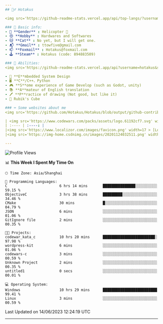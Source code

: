 ```yaml
---
## 🕵️‍♂️ Hotakus 

<img src='https://github-readme-stats.vercel.app/api/top-langs/?username=hotakus&layout=compact&theme=calm&border_radius=10&langs_count=6' width=350  align='right'>

### 📰 Basic info:
- 👬 **Gender** : Helicopter 🚁
- 😍 **Hobby** : Hardwares and Softwares
- 🐱 **Cat** : No yet, but I will get one.
- 📬 **Gmail** : ttowfive@gmail.com
- 📫 **Foxmail** : Hotakus@foxmail.com
- 🕹 **Steam** : Hotakus (code: 894883509)

### 💪 Abilities:
<img src='https://github-readme-stats.vercel.app/api?username=hotakus&show_icons=true&theme=calm&border_radius=10' width=350 align='right'>

- 🔌 **E**mbedded System Design
- 🖥 **C**/C++、Python
- 🎮 **S**ome experience of Game Develop (such as Godot, unity)
- 📚 **A**mateur of English translation 
- 🖊 **P**ractice of drawing (Not good, but like it) 
- 🎲 Rubik's Cube

### ⌨ Some websites about me
<img src='https://github.com/Hotakus/Hotakus/blob/output/github-contribution-grid-snake-dark.svg' width=450 align='right'>

| <img src='https://www.codewars.com/packs/assets/logo.61192cf7.svg' width=15 > [CodeWars](https://www.codewars.com/users/Hotakus) |<img src='https://www.codewars.com/users/Hotakus/badges/micro' width=150 >|  
| :---- | :----: | 
|<img src='https://www.localizor.com/images/favicon.png' width=17 > [Localizor](https://www.codewars.com/users/Hotakus)| <img src='https://www.localizor.com/images/localizor-logo.png' width=100 > |
|<img src='https://img-home.csdnimg.cn/images/20201124032511.png' width=30 > [CSDN](https://blog.csdn.net/qq_26106317?spm=1010.2135.3001.5421)|<img width=16 src="https://img-home.csdnimg.cn/images/20210108035947.gif"> <img src="https://csdnimg.cn/identity/blog4.png" width=16>|

---
```


<!--START_SECTION:waka-->
![Profile Views](http://img.shields.io/badge/Profile%20Views-7-blue)

📊 **This Week I Spent My Time On** 

```text
🕑︎ Time Zone: Asia/Shanghai

💬 Programming Languages: 
C                        6 hrs 14 mins       ███████████████░░░░░░░░░░   59.15 % 
ObjectiveC               3 hrs 38 mins       █████████░░░░░░░░░░░░░░░░   34.46 % 
CMake                    30 mins             █░░░░░░░░░░░░░░░░░░░░░░░░   04.79 % 
JSON                     6 mins              ░░░░░░░░░░░░░░░░░░░░░░░░░   01.06 % 
GitIgnore file           2 mins              ░░░░░░░░░░░░░░░░░░░░░░░░░   00.35 % 

🐱‍💻 Projects: 
codewar_kata_c           10 hrs 20 mins      ████████████████████████░   97.98 % 
wordpress-kit            6 mins              ░░░░░░░░░░░░░░░░░░░░░░░░░   01.06 % 
codewars-c               3 mins              ░░░░░░░░░░░░░░░░░░░░░░░░░   00.59 % 
Unknown Project          2 mins              ░░░░░░░░░░░░░░░░░░░░░░░░░   00.35 % 
untitled1                0 secs              ░░░░░░░░░░░░░░░░░░░░░░░░░   00.01 % 

💻 Operating System: 
Windows                  10 hrs 29 mins      █████████████████████████   99.41 % 
Linux                    3 mins              ░░░░░░░░░░░░░░░░░░░░░░░░░   00.59 % 
```


 Last Updated on 14/06/2023 12:24:19 UTC
<!--END_SECTION:waka-->

---
